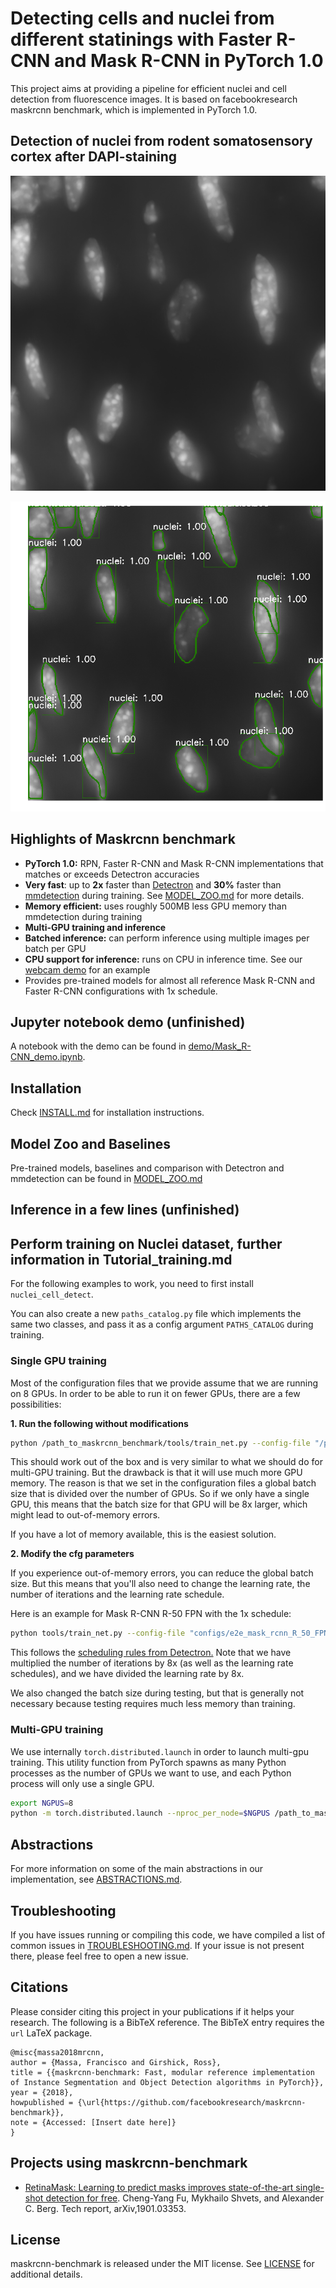 # Detecting cells and nuclei from different statinings with Faster R-CNN and Mask R-CNN in PyTorch 1.0

This project aims at providing a pipeline for efficient nuclei and cell detection from fluorescence images. It is based on facebookresearch maskrcnn benchmark, which is implemented in PyTorch 1.0.

## Detection of nuclei from rodent somatosensory cortex after DAPI-staining

![1603.png](https://raw.githubusercontent.com/maxsenh/nuclei_cell_detect/master/images/Nuclei_SN_Hyb2_pos_1603.png)

![1603_pred.png](https://raw.githubusercontent.com/maxsenh/nuclei_cell_detect/master/images/Nuclei_SN_Hyb2_pos_1603_pred.png)

## Highlights of Maskrcnn benchmark
- **PyTorch 1.0:** RPN, Faster R-CNN and Mask R-CNN implementations that matches or exceeds Detectron accuracies
- **Very fast**: up to **2x** faster than [Detectron](https://github.com/facebookresearch/Detectron) and **30%** faster than [mmdetection](https://github.com/open-mmlab/mmdetection) during training. See [MODEL_ZOO.md](MODEL_ZOO.md) for more details.
- **Memory efficient:** uses roughly 500MB less GPU memory than mmdetection during training
- **Multi-GPU training and inference**
- **Batched inference:** can perform inference using multiple images per batch per GPU
- **CPU support for inference:** runs on CPU in inference time. See our [webcam demo](demo) for an example
- Provides pre-trained models for almost all reference Mask R-CNN and Faster R-CNN configurations with 1x schedule.

## Jupyter notebook demo (unfinished)

A notebook with the demo can be found in [demo/Mask_R-CNN_demo.ipynb](demo/Mask_R-CNN_demo.ipynb).

## Installation

Check [INSTALL.md](INSTALL.md) for installation instructions.

## Model Zoo and Baselines

Pre-trained models, baselines and comparison with Detectron and mmdetection
can be found in [MODEL_ZOO.md](MODEL_ZOO.md)

## Inference in a few lines (unfinished)

## Perform training on Nuclei dataset, further information in Tutorial_training.md

For the following examples to work, you need to first install `nuclei_cell_detect`.

You can also create a new `paths_catalog.py` file which implements the same two classes,
and pass it as a config argument `PATHS_CATALOG` during training.

### Single GPU training

Most of the configuration files that we provide assume that we are running on 8 GPUs.
In order to be able to run it on fewer GPUs, there are a few possibilities:

**1. Run the following without modifications**

```bash
python /path_to_maskrcnn_benchmark/tools/train_net.py --config-file "/path/to/config/file.yaml"
```
This should work out of the box and is very similar to what we should do for multi-GPU training.
But the drawback is that it will use much more GPU memory. The reason is that we set in the
configuration files a global batch size that is divided over the number of GPUs. So if we only
have a single GPU, this means that the batch size for that GPU will be 8x larger, which might lead
to out-of-memory errors.

If you have a lot of memory available, this is the easiest solution.

**2. Modify the cfg parameters**

If you experience out-of-memory errors, you can reduce the global batch size. But this means that
you'll also need to change the learning rate, the number of iterations and the learning rate schedule.

Here is an example for Mask R-CNN R-50 FPN with the 1x schedule:
```bash
python tools/train_net.py --config-file "configs/e2e_mask_rcnn_R_50_FPN_1x.yaml" SOLVER.IMS_PER_BATCH 2 SOLVER.BASE_LR 0.0025 SOLVER.MAX_ITER 720000 SOLVER.STEPS "(480000, 640000)" TEST.IMS_PER_BATCH 1
```
This follows the [scheduling rules from Detectron.](https://github.com/facebookresearch/Detectron/blob/master/configs/getting_started/tutorial_1gpu_e2e_faster_rcnn_R-50-FPN.yaml#L14-L30)
Note that we have multiplied the number of iterations by 8x (as well as the learning rate schedules),
and we have divided the learning rate by 8x.

We also changed the batch size during testing, but that is generally not necessary because testing
requires much less memory than training.


### Multi-GPU training
We use internally `torch.distributed.launch` in order to launch
multi-gpu training. This utility function from PyTorch spawns as many
Python processes as the number of GPUs we want to use, and each Python
process will only use a single GPU.

```bash
export NGPUS=8
python -m torch.distributed.launch --nproc_per_node=$NGPUS /path_to_maskrcnn_benchmark/tools/train_net.py --config-file "path/to/config/file.yaml"
```

## Abstractions
For more information on some of the main abstractions in our implementation, see [ABSTRACTIONS.md](ABSTRACTIONS.md).


## Troubleshooting
If you have issues running or compiling this code, we have compiled a list of common issues in
[TROUBLESHOOTING.md](TROUBLESHOOTING.md). If your issue is not present there, please feel
free to open a new issue.

## Citations
Please consider citing this project in your publications if it helps your research. The following is a BibTeX reference. The BibTeX entry requires the `url` LaTeX package.
```
@misc{massa2018mrcnn,
author = {Massa, Francisco and Girshick, Ross},
title = {{maskrcnn-benchmark: Fast, modular reference implementation of Instance Segmentation and Object Detection algorithms in PyTorch}},
year = {2018},
howpublished = {\url{https://github.com/facebookresearch/maskrcnn-benchmark}},
note = {Accessed: [Insert date here]}
}
```

## Projects using maskrcnn-benchmark

- [RetinaMask: Learning to predict masks improves state-of-the-art single-shot detection for free](https://arxiv.org/abs/1901.03353). 
  Cheng-Yang Fu, Mykhailo Shvets, and Alexander C. Berg.
  Tech report, arXiv,1901.03353.

## License

maskrcnn-benchmark is released under the MIT license. See [LICENSE](LICENSE) for additional details.
